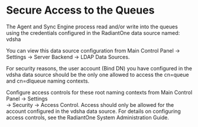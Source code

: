 # Secure Access to the Queues

The Agent and Sync Engine process read and/or write into the queues using the credentials configured in the RadiantOne data source named: vdsha

You can view this data source configuration from Main Control Panel -> Settings -> Server Backend -> LDAP Data Sources.

For security reasons, the user account (Bind DN) you have configured in the vdsha data source should be the only one allowed to access the cn=queue and cn=dlqueue naming contexts.

Configure access controls for these root naming contexts from Main Control Panel -> Settings  
-> Security -> Access Control. Access should only be allowed for the account configured in the vdsha data source. For details on configuring access controls, see the RadiantOne System Administration Guide.
